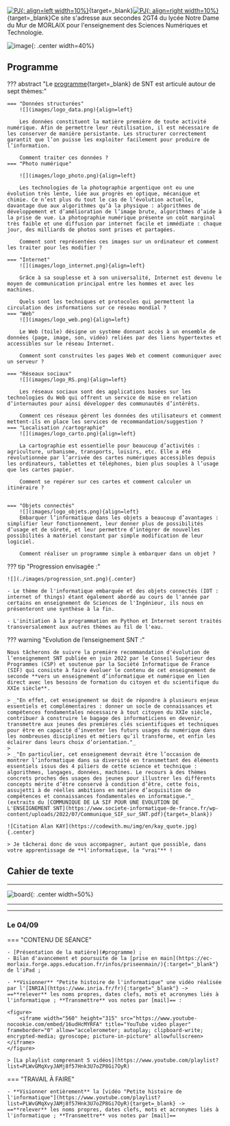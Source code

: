 
[![PJ](images/undraw_team_re_0bfe.svg "# TEAM"){: align=left width=10%}](){target=_blank}[![PJ](images/undraw_mailbox_re_dvds.svg "team@ecmorlaix.fr"){: align=right width=10%}](mailto:team@ecmorlaix.fr){target=_blank}Ce site s'adresse aux secondes 2GT4 du lycée Notre Dame du Mur de MORLAIX pour l'enseignement des Sciences Numériques et Technologie.

![image](images/logo_SNT.png){: .center width=40%}

<!-- 
### Autres liens du groupe :

- [Sharepoint](){target=_blank}
- [Conversation](){target=_blank} -->


## Programme


??? abstract "Le [programme](https://eduscol.education.fr/1670/programmes-et-ressources-en-sciences-numeriques-et-technologie-voie-gt){target=_blank} de SNT est articulé autour de sept thèmes:"

    === "Données structurées"
        ![](images/logo_data.png){align=left}
        
        Les données constituent la matière première de toute activité numérique. Afin de permettre leur réutilisation, il est nécessaire de les conserver de manière persistante. Les structurer correctement garantit que l’on puisse les exploiter facilement pour produire de l’information.

        Comment traiter ces données ?
    === "Photo numérique"

        ![](images/logo_photo.png){align=left}
        
        Les technologies de la photographie argentique ont eu une évolution très lente, liée aux progrès en optique, mécanique et chimie. Ce n’est plus du tout le cas de l’évolution actuelle, davantage due aux algorithmes qu’à la physique : algorithmes de développement et d’amélioration de l’image brute, algorithmes d’aide à la prise de vue. La photographie numérique présente un coût marginal très faible et une diffusion par internet facile et immédiate : chaque jour, des milliards de photos sont prises et partagées.

        Comment sont représentées ces images sur un ordinateur et comment les traiter pour les modifier ?

    === "Internet"
        ![](images/logo_internet.png){align=left}

        Grâce à sa souplesse et à son universalité, Internet est devenu le moyen de communication principal entre les hommes et avec les machines.

        Quels sont les techniques et protocoles qui permettent la circulation des informations sur ce réseau mondial ?
    === "Web"
        ![](images/logo_web.png){align=left}

        Le Web (toile) désigne un système donnant accès à un ensemble de données (page, image, son, vidéo) reliées par des liens hypertextes et accessibles sur le réseau Internet.

        Comment sont construites les pages Web et comment communiquer avec un serveur ?

    === "Réseaux sociaux"
        ![](images/logo_RS.png){align=left}

        Les réseaux sociaux sont des applications basées sur les technologies du Web qui offrent un service de mise en relation d’internautes pour ainsi développer des communautés d’intérêts.

        Comment ces réseaux gèrent les données des utilisateurs et comment mettent-ils en place les services de recommandation/suggestion ?
    === "Localisation /cartographie"
        ![](images/logo_carto.png){align=left}

        La cartographie est essentielle pour beaucoup d’activités : agriculture, urbanisme, transports, loisirs, etc. Elle a été révolutionnée par l’arrivée des cartes numériques accessibles depuis les ordinateurs, tablettes et téléphones, bien plus souples à l’usage que les cartes papier.

        Comment se repérer sur ces cartes et comment calculer un itinéraire ?


    === "Objets connectés"
        ![](images/logo_objets.png){align=left}
        Embarquer l’informatique dans les objets a beaucoup d’avantages : simplifier leur fonctionnement, leur donner plus de possibilités d’usage et de sûreté, et leur permettre d’intégrer de nouvelles possibilités à matériel constant par simple modification de leur logiciel.

        Comment réaliser un programme simple à embarquer dans un objet ?

??? tip "Progression envisagée :"

    ![](./images/progression_snt.png){.center}

    - Le thème de l'informatique embarquée et des objets connectés (IOT : internet of things) étant également abordé au cours de l'année par certains en enseignement de Sciences de l'Ingénieur, ils nous en présenteront une synthèse à la fin.

    - L'initiation à la programmation en Python et Internet seront traités transversalement aux autres thèmes au fil de l'eau.

??? warning "Evolution de l’enseignement SNT :"

    Nous tâcherons de suivre la première recommandation d'évolution de l’enseignement SNT publiée en juin 2022 par le Conseil Supérieur des Programmes (CSP) et soutenue par la Société Informatique de France (SIF) qui consiste à faire évoluer le contenu de cet enseignement de seconde **vers un enseignement d’informatique et numérique en lien direct avec les besoins de formation du citoyen et du scientifique du XXIe siècle**.

    > _"En effet, cet enseignement se doit de répondre à plusieurs enjeux essentiels et complémentaires : donner un socle de connaissances et compétences fondamentales nécessaire à tout citoyen du XXIe siècle, contribuer à construire le bagage des informaticiens en devenir, transmettre aux jeunes des premières clés scientifiques et techniques pour être en capacité d’inventer les futurs usages du numérique dans les nombreuses disciplines et métiers qu’il transforme, et enfin les éclairer dans leurs choix d’orientation."_
    >
    > _"En particulier, cet enseignement devrait être l’occasion de montrer l’informatique dans sa diversité en transmettant des éléments essentiels issus des 4 piliers de cette science et technique : algorithmes, langages, données, machines. Le recours à des thèmes concrets proches des usages des jeunes pour illustrer les différents concepts mérite d’être conservé à condition d’être, cette fois, assujetti à de réelles ambitions en matière d’acquisition de compétences et connaissances fondamentales en informatique."_ (extraits du [COMMUNIQUE DE LA SIF POUR UNE EVOLUTION DE L'ENSEIGNEMENT SNT](https://www.societe-informatique-de-france.fr/wp-content/uploads/2022/07/Communique_SIF_sur_SNT.pdf){target=_blank})
    
    ![Citation Alan KAY](https://codewith.mu/img/en/kay_quote.jpg){.center}

    > Je tâcherai donc de vous accompagner, autant que possible, dans votre apprentissage de **l'informatique, la "vrai"** !



## Cahier de texte

***

![board](./images/undraw_scrum_board_re_wk7v.svg){: .center width=50%}

[mail]: mailto:eric.madec@ecmorlaix.fr "eric.madec@ecmorlaix.fr"
[notebook jupyter]: https://ericecmorlaix.github.io/adn-Tutoriel_lab_si/IDE/notebook/

***
<!-- 
???+ question "Questions ouvertes : ..."

    - Est-ce que apprendre Python c'est utile si on n'a pas l'intention de faire NSI ou SI ?

- Ce sera évalué en SNT ;
- Python est le langage retenu dans toutes les spécialités scientifiques au lycée ;
- Culture pour mieux comprendre le fonctionement des algorithmes, des scripts exécutés par les machines...
- <https://duckduckgo.com/?q=python+en+médecine&atb=v433-1&ia=web>

 -->

<!-- 
**A LIRE :**

- [Travailler PYTHON en prépa ECG](https://www.prepaplus.tv/blog/50/Travailler-python-en-prepa-ECG){target=_blank}, [LA LICENCE MIASHS
Mathématiques et informatiques appliquées aux sciences humaines et sociales](https://www.onisep.fr/Choisir-mes-etudes/apres-le-bac/principaux-domaines-d-etudes/les-licences-de-sciences/la-licence-miashs){target=_blank} ;

- [ChatGPT : « Non, le métier de développeur informatique n’est pas mort ! ](https://www.nouvelobs.com/opinions/20230321.OBS71149/chatgpt-non-le-metier-de-developpeur-informatique-n-est-pas-mort.html){target=_blank}

 - [Sortir de sa zone de confort pour apprendre afin de se réaliser](https://static.wixstatic.com/media/557f79_7cbdd28074e84e4882ec9314f46d5fb0~mv2.jpeg/v1/fill/w_1024,h_768,al_c,q_90/557f79_7cbdd28074e84e4882ec9314f46d5fb0~mv2.webp){target=_blank} ;
     source : <https://www.jeromefrugere.com/post/pourquoi-dit-on-qu-il-faut-se-faire-violence-pour-sortir-de-sa-zone-de-confort>

***
## Le 06/06

=== "CONTENU DE SÉANCE"

    - [ChatGPT ? Voulez-vous comprendre ce que c’est ?](https://www.lemonde.fr/blog/binaire/2023/05/12/chatgpt-voulez-vous-comprendre-ce-que-cest/){target=_blank} 

    - **Finir** tous les niveaux de [Pyrates](https://py-rates.fr/){target=_blank}
    

=== "TRAVAIL À FAIRE"

    - ==**Bonnes vavances...**==   


***
## Le 30/05

=== "CONTENU DE SÉANCE"

    - **Découvrir** l'[Intelligence Artificielle avec vittascience](https://fr.vittascience.com/ia/){target=_blank} : [**entrainer** une machine à reconnaitre des images](https://fr.vittascience.com/ia/images.php?mode=mixed){target=_blank}    
    
    <center>
    <figure><iframe width="560" height="315" src="https://www.youtube-nocookie.com/embed/EDtvcOl_PhA" title="YouTube video player" frameborder="0" allow="accelerometer; autoplay; clipboard-write; encrypted-media; gyroscope; picture-in-picture; web-share" allowfullscreen></iframe>
    <figcation>Tutoriel Entraînement IA</figcation>
    </figure>
    </center>

=== "TRAVAIL À FAIRE"

    - **Poursuivre** les activités de découverte concernant [la photographie numérique](https://parcours.algorea.org/contents/4707-4702-1067253748629066205-1625996270397195025-1089626022569595539/){target=_blank}
   


***
## Le 09/05

=== "CONTENU DE SÉANCE"

    - Evaluation par QCM sur les [expériences de traitement de données](./DS/#experiences-de-traitement) ;
    - **Poursuivre** les activités de découverte concernant [la photographie numérique](https://parcours.algorea.org/contents/4707-4702-1067253748629066205-1625996270397195025-1089626022569595539/){target=_blank}  

=== "TRAVAIL À FAIRE"

    - **Poursuivre** les activités de découverte concernant [la photographie numérique](https://parcours.algorea.org/contents/4707-4702-1067253748629066205-1625996270397195025-1089626022569595539/){target=_blank}
   


***
## Le 02/05

=== "CONTENU DE SÉANCE"

    - **Fin des interrogations orales** sur les [expériences de traitement de données](./DS/#experiences-de-traitement) ;
    - **Mesurer** vos compétences dans le domaine des données structurées en suivant [le parcours `XXMJHZ354` sur PIX](https://app.pix.fr/campagnes/XXMJHZ354){target="_blank"} ;
    - **Commencer** les activités de découverte concernant [la photographie numérique](https://parcours.algorea.org/contents/4707-4702-1067253748629066205-1625996270397195025-1089626022569595539/){target=_blank}  

=== "TRAVAIL À FAIRE"

    - **Se préparer** pour une évaluation par QCM sur les [expériences de traitement de données](./DS/#experiences-de-traitement) ;
   

***
## Le 11/04

=== "CONTENU DE SÉANCE"

    - Intervention en visio d'une étudiante en école de commerce pour présenter sa pratique de la programmation Python pour réaliser des requètes dans des tables de données ;
    - **Interrogations orales** sur la troisième partie des [expériences de traitement de données](./DS/#experiences-de-traitement) ;
    - **Mesurer** vos compétences dans le domaine des données structurées en suivant [le parcours `XXMJHZ354` sur PIX](https://app.pix.fr/campagnes/XXMJHZ354){target="_blank"} ;  

=== "TRAVAIL À FAIRE"

    - **Finir** les [expériences de traitement de données](./DS/#experiences-de-traitement) ;
    - **Faire** la [mise à jour d'Obsidian pour découvrir les canvas](https://ericecmorlaix.github.io/adn-Tutoriel_Obsidian/7-Options_Plugins/#canvas){target=_blank} ;

***
## Le 04/04

=== "CONTENU DE SÉANCE"

    - **Interrogations orales** sur la première partie des [expériences de traitement de données](./DS/#experiences-de-traitement) ;
    - **Mesurer** vos compétences dans le domaine des données structurées en suivant [le parcours `XXMJHZ354` sur PIX](https://app.pix.fr/campagnes/XXMJHZ354){target="_blank"} ;  

=== "TRAVAIL À FAIRE"

    - **Finir** les [expériences de traitement de données](./DS/#experiences-de-traitement) ;
    - **Faire** la [mise à jour d'Obsidian pour découvrir les canvas](https://ericecmorlaix.github.io/adn-Tutoriel_Obsidian/7-Options_Plugins/#canvas){target=_blank} ;

***


=== "TRAVAIL À FAIRE"

    - **Faire** la [mise à jour d'Obsidian pour découvrir les canvas](https://ericecmorlaix.github.io/adn-Tutoriel_Obsidian/7-Options_Plugins/#canvas){target=_blank} ;

## Les 07 et 14/03

=== "CONTENU DE SÉANCE"

    - **Découvrir** la manipulation de données sur [la plateforme France-IOI](https://concours.castor-informatique.fr/){target=_blank} avec les codes :
        - `7vi35usa` pour l'activité n°1 ;
        - `hk3uggux` pour l'activité n°2 ; 
        - `wvs3ewgc` pour l'activité n°3 ;

    - Correction du contrôle commun ;

=== "TRAVAIL À FAIRE"

    - **Faire** la [mise à jour d'Obsidian pour découvrir les canvas](https://ericecmorlaix.github.io/adn-Tutoriel_Obsidian/7-Options_Plugins/#canvas){target=_blank} ;

***
## Le 28/02

=== "CONTENU DE SÉANCE"

    - **Participer** aux [activités d'escape game pour l'accueil des troisièmes](https://ericecmorlaix.github.io/accueil_3/){target=_blank} ;

    - **Découvrir** la manipulation de données sur [la plateforme France-IOI](https://concours.castor-informatique.fr/){target=_blank} avec les codes :
        - `7vi35usa` pour l'activité n°1 ;
        - `hk3uggux` pour l'activité n°2 ; 
        - `wvs3ewgc` pour l'activité n°3 ; 

=== "TRAVAIL À FAIRE"

    - **Faire** la [mise à jour d'Obsidian pour découvrir les canvas](https://ericecmorlaix.github.io/adn-Tutoriel_Obsidian/7-Options_Plugins/#canvas){target=_blank} ;

***
### Le 07/02

=== "CONTENU DE SÉANCE"
    
    - Finalisation du thème les réseaux sociaux :

        - Finaliser vos [recherches](https://ericecmorlaix.github.io/SNT-2GT4_2022-2023/RS/#recherches) concernant le réseau social tiré au sort dans la liste en résumant les données collectées dans une `note.md` d'Obsidian : ==**Vérifier** l'ensemble des items à traiter== ;
        - Préparer un [diaporama dans Obsidian](https://ericecmorlaix.github.io/SNT-2GT4_2022-2023/RS/#presentation) support de votre présentation orale et produire une vidéo partagée sur Stream d'Office365...
        - Mesurer vos compétences dans le domaine des réseaux sociaux en suivant [le parcours `ZRSJAG289` sur PIX](https://app.pix.fr/campagnes/ZRSJAG289){target="_blank"} ;
        - => ==Transmettre par mail un lien vers votre vidéo partagée sur Stream dans Office365 et un dossier archive (compressé, zip) contenant votre `note.md`, votre `diaporama.md`, tous les fichiers d'images et d'autres éléments intégrés...)== ;
        - Discuter de potentielles [dérives](https://ericecmorlaix.github.io/SNT-2GT4_2022-2023/RS/#derives){target="_blank"} ;
        - [Réviser en prévision d'une évaluation...](https://ericecmorlaix.github.io/SNT-2GT4_2022-2023/RS/#bilan){target="_blank"}.

    - Programmation en Python avec [https://py-rates.fr/](https://py-rates.fr/){target="_blank"} et [https://e-nsi.forge.aeif.fr/init_python/](https://e-nsi.forge.aeif.fr/init_python/){target="_blank"} ;
   
        
=== "TRAVAIL À FAIRE"

    - Lire le chapitre concernant les réseaux sociaux sur [www.lelivrescolaire.fr](https://www.lelivrescolaire.fr/page/30674519) ;
    - Explorer les fonctionnalités du logiciel [Obsidian](https://ericecmorlaix.github.io/adn-Tutoriel_Obsidian/){target="_blank"} pour améliorer votre diaporama ;
    - Finir tous les niveaux de [https://py-rates.fr/](https://py-rates.fr/){target="_blank"}
    - [S'entrainer à Algoréa](https://algorea.org/#/preparation){target="_blank"}

***
### Le 07/02

- Projection de Film et Culture

***
### Le 24/01

=== "CONTENU DE SÉANCE"
    
    - Poursuite du thème les réseaux sociaux :

        - Finaliser vos [recherches](https://ericecmorlaix.github.io/SNT-2GT4_2022-2023/RS/#recherches) concernant le réseau social tiré au sort dans la liste en résumant les données collectées dans une `note.md` d'Obsidian : ==**Vérifier** l'ensemble des items à traiter== ;
        - Préparer un [diaporama dans Obsidian](https://ericecmorlaix.github.io/SNT-2GT4_2022-2023/RS/#presentation) support de votre présentation orale et produire une vidéo partagée sur Stream d'Office365...
        - Mesurer vos compétences dans le domaine des réseaux sociaux en suivant [le parcours `ZRSJAG289` sur PIX](https://app.pix.fr/campagnes/ZRSJAG289){target="_blank"} ;
        - => ==Transmettre par mail un dossier archive (compressé, zip) contenant votre `note.md`, votre `diaporama.md`, tous les fichiers d'images et d'autres éléments intégrés...)== ;
        - Découvrir les notions de [graphe et petit monde](https://ericecmorlaix.github.io/SNT-2GT4_2022-2023/RS/#graphes-et-petit-monde){target="_blank"} ;

    - Synthèse programmation en Python de [https://py-rates.fr/](https://py-rates.fr/){target="_blank"} ;
   
        
=== "TRAVAIL À FAIRE"


    - Lire le chapitre concernant les réseaux sociaux sur [www.lelivrescolaire.fr](https://www.lelivrescolaire.fr/page/30674519) ;
    - Explorer les fonctionnalités du logiciel [Obsidian](https://ericecmorlaix.github.io/adn-Tutoriel_Obsidian/){target="_blank"} pour améliorer votre diaporama ;
    - Finir tous les niveaux de [https://py-rates.fr/](https://py-rates.fr/){target="_blank"}
    - [S'entrainer à Algoréa](https://algorea.org/#/preparation){target="_blank"}



***
### Le 17/01

=== "CONTENU DE SÉANCE"
    
    - Poursuite du thème les réseaux sociaux :

        - Finaliser vos [recherches](https://ericecmorlaix.github.io/SNT-2GT4_2022-2023/RS/#recherches) concernant le réseau social tiré au sort dans la liste en résumant les données collectées dans une `note.md` d'Obsidian : ==**Vérifier** l'ensemble des items à traiter== ;
        - Préparer un [diaporama dans Obsidian](https://ericecmorlaix.github.io/SNT-2GT4_2022-2023/RS/#presentation) support de votre présentation orale et produire une vidéo partagée sur Stream d'Office365...
        - Mesurer vos compétences dans le domaine des réseaux sociaux en suivant [le parcours `ZRSJAG289` sur PIX](https://app.pix.fr/campagnes/ZRSJAG289){target="_blank"} ;
        - => ==Transmettre par mail un dossier archive (compressé, zip) contenant votre `note.md`, votre `diaporama.md`, tous les fichiers d'images et d'autres éléments intégrés...)== ;

    - Synthèse programmation en Python de [https://py-rates.fr/](https://py-rates.fr/){target="_blank"} ;
   
        
=== "TRAVAIL À FAIRE"

    - Lire le chapitre concernant les réseaux sociaux sur [www.lelivrescolaire.fr](https://www.lelivrescolaire.fr/page/30674519) ;
    - Explorer les fonctionnalités du logiciel [Obsidian](https://ericecmorlaix.github.io/adn-Tutoriel_Obsidian/){target="_blank"} pour améliorer votre diaporama ;
    - Finir tous les niveaux de [https://py-rates.fr/](https://py-rates.fr/){target="_blank"}
    - [S'entrainer à Algoréa](https://algorea.org/#/preparation){target="_blank"}

***
### Le 10/01

=== "CONTENU DE SÉANCE"
    
    - Poursuite du thème les réseaux sociaux :

        - Finaliser vos [recherches](https://ericecmorlaix.github.io/SNT-2GT4_2022-2023/RS/#recherches) concernant le réseau social tiré au sort dans la liste en résumant les données collectées dans une note d'Obsidian : ==**Vérifier** l'ensemble des items à traiter== ;
        - Préparer un [diaporama dans Obsidian](https://ericecmorlaix.github.io/SNT-2GT4_2022-2023/RS/#presentation) support de votre présentation orale et produire une vidéo partagée sur Stream d'Office365...
        - Mesurer vos compétences dans le domaine des réseaux sociaux en suivant [le parcours `ZRSJAG289` sur PIX](https://app.pix.fr/campagnes/ZRSJAG289){target="_blank"} ;  
   
        
=== "TRAVAIL À FAIRE"

    - Lire le chapitre concernant les réseaux sociaux sur [www.lelivrescolaire.fr](https://www.lelivrescolaire.fr/page/30674519) ;
    - Explorer les fonctionnalités du logiciel [Obsidian](https://ericecmorlaix.github.io/adn-Tutoriel_Obsidian/){target="_blank"} pour améliorer votre diaporama ;
    - Finir tous les niveaux de [https://py-rates.fr/](https://py-rates.fr/){target="_blank"}
    - [S'entrainer à Algoréa](https://algorea.org/#/preparation){target="_blank"}

***
### Le 13/12

=== "CONTENU DE SÉANCE"
    
    - Remédiation technique sur les envois par mail des fichiers `note.md` avec images en PJ ;

    - Poursuite du thème les réseaux sociaux :

        - Finaliser vos [recherches](https://ericecmorlaix.github.io/SNT-2GT4_2022-2023/RS/#recherches) concernant le réseau social tiré au sort dans la liste en résumant les données collectées dans une note d'Obsidian ;
        - Préparer un [diaporama dans Obsidian](https://ericecmorlaix.github.io/SNT-2GT4_2022-2023/RS/#presentation) support de votre présentation orale et le publier sur le web via GitHub...  
   
        
=== "TRAVAIL À FAIRE"

    - Lire le chapitre concernant les réseaux sociaux sur [www.lelivrescolaire.fr](https://www.lelivrescolaire.fr/page/30674519) ;
    - Explorer les fonctionnalités du logiciel [Obsidian](https://ericecmorlaix.github.io/adn-Tutoriel_Obsidian/){target="_blank"} pour améliorer votre diaporama ;
    - Finir tous les niveaux de [https://py-rates.fr/](https://py-rates.fr/){target="_blank"}
    - [S'entrainer à Algoréa](https://algorea.org/#/preparation){target="_blank"}
    
***
### Le 06/12

=== "CONTENU DE SÉANCE"
    
    - Découverte du logiciel [Obsidian](https://ericecmorlaix.github.io/adn-Tutoriel_Obsidian/){target="_blank"} -> ==récupération dans un coffre d'iCloud du fichier MarkDown de la [liste de réseaux sociaux](https://codimd.apps.education.fr/dgUvKX8xQJG0PYrV2CBp_Q){target="_blank"} mise à jour== ;

    - Poursuite du thème les réseaux sociaux -> ==Faire des recherches concernant le réseau social tiré au sort dans la liste et les résumer dans une note d'Obsidian== ;   
    
        
=== "TRAVAIL À FAIRE"

    - Lire le chapitre concernant les réseaux sociaux sur [www.lelivrescolaire.fr](https://www.lelivrescolaire.fr/page/30674519) ;
    - Explorer les fonctionnalités du logiciel [Obsidian](https://ericecmorlaix.github.io/adn-Tutoriel_Obsidian/){target="_blank"} ;
    
***
### Le 29/11

=== "CONTENU DE SÉANCE"
    
    - Synthèse du thème Web et bilan du trimestre ;

    - Initiation du thème les réseaux sociaux -> ==rédaction collective en MarkDown d'une [liste de réseaux sociaux](https://codimd.apps.education.fr/dgUvKX8xQJG0PYrV2CBp_Q){target="_blank"}== ;

    - Découverte du logiciel [Obsidian](https://ericecmorlaix.github.io/adn-Tutoriel_Obsidian/){target="_blank"} -> ==récupération dans un coffre d'iCloud du fichier MarkDown de la [liste de réseaux sociaux](https://codimd.apps.education.fr/dgUvKX8xQJG0PYrV2CBp_Q){target="_blank"} établie== ;   
    
        
=== "TRAVAIL À FAIRE"

    - Lire le chapitre concernant les réseaux sociaux sur [www.lelivrescolaire.fr](https://www.lelivrescolaire.fr/page/30674519) ;
    - Explorer les fonctionnalités du logiciel [Obsidian](https://ericecmorlaix.github.io/adn-Tutoriel_Obsidian/){target="_blank"} ;
    
***
### Le 22/11

=== "CONTENU DE SÉANCE"
    
    - Evaluation finale du thème Web par QCM ;

    - **Partager** par [mail] l'URL de votre site web publier depuis [GitHub](./github) -> ==**Résoudre** toutes les difficultés techniques restantes...== ;

    - A partir des [sujets à aborder en projet Web](./Web/#sujets-a-aborder-en-projet-web){:target="_blank"}, par équipe, développer chacun un site contenant le même contenu mais présenté dans des styles différents et avec des liens renvoyant vers un des autres sites de l'équipe ;
    
    > Entres autres, utiliser la ressource [www.lelivrescolaire.fr](https://www.lelivrescolaire.fr/page/30327051).
   
    - **Poursuivre** votre [initiation aux langages HTML/CSS pour faire une page web](https://fr.khanacademy.org/computing/computer-programming/html-css){:target="_blank"} ;
        
=== "TRAVAIL À FAIRE"

    - **Poursuivre** votre [initiation aux langages HTML/CSS pour faire une page web](https://fr.khanacademy.org/computing/computer-programming/html-css){:target="_blank"} ;
    - **Finir** votre projet Web ;
    
***
### Les 08 et 15/11

=== "CONTENU DE SÉANCE"
    
    - **Partager** par [mail] l'URL de votre site web publier depuis [GitHub](./github) -> ==**Résoudre** toutes les difficultés techniques restantes...== ;

    - A partir des [sujets à aborder en projet Web](./Web/#sujets-a-aborder-en-projet-web){:target="_blank"}, par équipe, développer chacun un site contenant le même contenu mais présenté dans des styles différents et avec des liens renvoyant vers un des autres sites de l'équipe ;
    
    > Entres autres, utiliser la ressource [www.lelivrescolaire.fr](https://www.lelivrescolaire.fr/page/30327051).
   
    - **Poursuivre** votre [initiation aux langages HTML/CSS pour faire une page web](https://fr.khanacademy.org/computing/computer-programming/html-css){:target="_blank"} ;
        
=== "TRAVAIL À FAIRE"

    - **Poursuivre** votre [initiation aux langages HTML/CSS pour faire une page web](https://fr.khanacademy.org/computing/computer-programming/html-css){:target="_blank"} ;
    - **Développer** votre projet Web ;
    
***
### Le 18/10

=== "CONTENU DE SÉANCE"
    
    - **Partager** par [mail] l'URL de votre site web publier depuis [GitHub](./github) -> ==**Résoudre** toutes les difficultés techniques restantes...== ;

    - A partir des [sujets à aborder en projet Web](./Web/#sujets-a-aborder-en-projet-web){:target="_blank"}, par équipe, développer chacun un site contenant le même contenu mais présenté dans des styles différents et avec des liens renvoyant vers un des autres sites de l'équipe ;
   
    - **Poursuivre** votre [initiation aux langages HTML/CSS pour faire une page web](https://fr.khanacademy.org/computing/computer-programming/html-css){:target="_blank"} ;
        
=== "TRAVAIL À FAIRE"

    - **Poursuivre** votre [initiation aux langages HTML/CSS pour faire une page web](https://fr.khanacademy.org/computing/computer-programming/html-css){:target="_blank"} ;
    - **Développer** votre projet Web ;
    
***
### Le 11/10

=== "CONTENU DE SÉANCE"
    
    - **Partager** par [mail] l'URL de votre site web publier depuis [GitHub](./github) ;

    - En binôme, choisir un des [sujets à aborder en projet Web](./Web/#sujets-a-aborder-en-projet-web){:target="_blank"} et développer deux sites contenant chacun le même contenu mais présenté dans des styles différents ;
   
    - **Poursuivre** votre [initiation aux langages HTML/CSS pour faire une page web](https://fr.khanacademy.org/computing/computer-programming/html-css){:target="_blank"} ;
        
=== "TRAVAIL À FAIRE"

    - **Poursuivre** votre [initiation aux langages HTML/CSS pour faire une page web](https://fr.khanacademy.org/computing/computer-programming/html-css){:target="_blank"} ;
    - **Développer** votre projet Web ;
***
### Le 04/10

=== "CONTENU DE SÉANCE"
    
    - Publier un site web depuis [GitHub](./github)
   
    - Poursuivre votre [initiation aux langages HTML/CSS pour faire une page web](https://fr.khanacademy.org/computing/computer-programming/html-css){:target="_blank"} ;
        
=== "TRAVAIL À FAIRE"

    - Poursuivre votre [initiation aux langages HTML/CSS pour faire une page web](https://fr.khanacademy.org/computing/computer-programming/html-css){:target="_blank"}
***
### Le 27/09

=== "CONTENU DE SÉANCE"
    
    - Présentation des [Notebook Jupyter] et de l'application [Carnets](https://holzschu.github.io/Carnets_Jupyter/) => ==**créer** un nouveau bloc note pour conserver progressivement une trace de vos apprentissages HTML/CSS sur votre iPad.==       
   
    - Poursuivre votre [initiation aux langages HTML/CSS pour faire une page web](https://fr.khanacademy.org/computing/computer-programming/html-css){:target="_blank"} :
        - Pour le **_Défi : votre liste d'apprentissage_** => ==**lister** les noms propres, dates clefs, mots et acronymes liés à l'informatique que vous aviez relevé lors de visionnage de la [vidéo](https://www.youtube.com/playlist?list=PLWvGMqXvyJAMj8f57Hnk3U7oZP8Gi7OyR){:target="_blank"} et/ou de celles d'[Introduction au web](./Web/#introduction-au-web).==

        - Pour le **_Projet : site de voyage_**  => ==**choisir** un des sujets lié au web==


=== "TRAVAIL À FAIRE"

    - Poursuivre votre [initiation aux langages HTML/CSS pour faire une page web](https://fr.khanacademy.org/computing/computer-programming/html-css){:target="_blank"}
***
### Le 20/09

=== "CONTENU DE SÉANCE"

    - ["85 % des emplois de 2030 n’existent pas encore. En revanche on sait que l’essentiel de ces emplois concerneront le digital"](http://si.lycee.ecmorlaix.fr/nsi){target=_blank}
       
    - [Introduction au Web](./Web/#introduction-au-web) -> ==Synthèse des prises de notes avec l'iPad, vérification de [compétences](./competences_SNT) quant à l'envoi de [mail]==

    - Rejoindre la classe sur <https://fr.khanacademy.org/join/JUVZ78CT>{:target="_blank"} et commencer les activités de <https://fr.khanacademy.org/computing/computer-programming/html-css>{:target="_blank"}...


=== "TRAVAIL À FAIRE"

    - Poursuivre votre [initiation aux langages HTML/CSS pour faire une page web](https://fr.khanacademy.org/computing/computer-programming/html-css){:target="_blank"}


### Le 13/09

=== "CONTENU DE SÉANCE"

    ???+ question "Test formatif"
        !!! question ""
            === "Question 1"

                Citer les 4 piliers principaux de l'informatique ?

            === "Réponse"
                - Algorithme
                - Programme
                - Donnée
                - Machine
        
        !!! question ""
            === "Question 2"

                Nommer au moins 4 pionniers de l'informatique ?

            === "Réponse"
                - Abou Jafar Al khawarizmi 
                - Ada Lovelace
                - Alan Turing
                - Grace Hopper
   
    - Prise en main de la tablette -> ==Vérification des premières [compétences utiles en SNT](./competences_SNT)==

    - [Introduction au Web](./Web/#introduction-au-web) -> ==Faire une prise de notes avec l'iPad, la partager pour collaborer et la transmettre par [mail]==
    
=== "TRAVAIL À FAIRE"

    - **Revoir** des vidéos d'[Introduction au Web](./Web/#introduction-au-web), finir votre prise de notes avec l'iPad, et la transmettre finalement par [mail].


Correction QCM RS et remédiation Graphes
Correction DM HTML/CSS


***

!!! info "A LIRE :"

    - [Travailler PYTHON en prépa ECG](https://www.prepaplus.tv/blog/50/Travailler-python-en-prepa-ECG){target=_blank} ;

    - [LA LICENCE MIASHS Mathématiques et informatiques appliquées aux sciences humaines et sociales](https://www.onisep.fr/recherche?text=La+licence+MIASHS){target=_blank} ;

    - [Sortir de sa zone de confort pour apprendre afin de se réaliser](https://static.wixstatic.com/media/557f79_7cbdd28074e84e4882ec9314f46d5fb0~mv2.jpeg/v1/fill/w_1024,h_768,al_c,q_90/557f79_7cbdd28074e84e4882ec9314f46d5fb0~mv2.webp){target=_blank} ;
        source : <https://www.jeromefrugere.com/post/pourquoi-dit-on-qu-il-faut-se-faire-violence-pour-sortir-de-sa-zone-de-confort>
***
***
## Le 06/06

=== "CONTENU DE SÉANCE"

    - **Se questionner** et **découvrir** l'Intelligence Artificielle avec Guillaume et la Hotline  :

        <center>
        <figure>
        <iframe width="560" height="315" src="https://www.youtube.com/embed/mkfXdzA6B_c?si=sMKHM1SULVs5CKRV" title="YouTube video player" frameborder="0" allow="accelerometer; autoplay; clipboard-write; encrypted-media; gyroscope; picture-in-picture; web-share" referrerpolicy="strict-origin-when-cross-origin" allowfullscreen></iframe>
        <figcaption>Qui a peur de l’IA ? Se questionner #1</figcaption>
        </figure>
        </center>

        <center>
        <figure>
        <iframe width="560" height="315" src="https://www.youtube.com/embed/yQLmgw3rClM?si=coIFHrHxcEX_cm5P" title="YouTube video player" frameborder="0" allow="accelerometer; autoplay; clipboard-write; encrypted-media; gyroscope; picture-in-picture; web-share" referrerpolicy="strict-origin-when-cross-origin" allowfullscreen></iframe>
        <figcaption>C’est quoi l’intelligence artificielle ? Découvrir #1</figcaption>
        </figure>
        </center>

        <center>
        <figure>
        <iframe width="560" height="315" src="https://www.youtube.com/embed/E_3vJwb-wE0?si=Xkk1LSV1vs-pf3-k" title="YouTube video player" frameborder="0" allow="accelerometer; autoplay; clipboard-write; encrypted-media; gyroscope; picture-in-picture; web-share" referrerpolicy="strict-origin-when-cross-origin" allowfullscreen></iframe>
        <figcaption>De l’IA à toutes les sauces ? Se questionner #2</figcaption>
        </figure>
        </center>

        <center>
        <figure>
        <iframe width="560" height="315" src="https://www.youtube.com/embed/bLvabh0asQU?si=vQjsj3EFohXAfWFc" title="YouTube video player" frameborder="0" allow="accelerometer; autoplay; clipboard-write; encrypted-media; gyroscope; picture-in-picture; web-share" referrerpolicy="strict-origin-when-cross-origin" allowfullscreen></iframe>
        <figcaption>Du machine learning et des données. Découvrir #2</figcaption>
        </figure>
        </center>

        <center>
        <figure>
        <iframe width="560" height="315" src="https://www.youtube.com/embed/rEXOzNGAWFQ?si=MHI9FFIcgNkajN-7" title="YouTube video player" frameborder="0" allow="accelerometer; autoplay; clipboard-write; encrypted-media; gyroscope; picture-in-picture; web-share" referrerpolicy="strict-origin-when-cross-origin" allowfullscreen></iframe>
        <figcaption>Les humains sont-ils bons pour la casse ? Se questionner #3</figcaption>
        </figure>
        </center>

        <center>
        <figure>
        <iframe width="560" height="315" src="https://www.youtube.com/embed/4D8XReLj5SQ?si=MFPY2qNthNln061Y" title="YouTube video player" frameborder="0" allow="accelerometer; autoplay; clipboard-write; encrypted-media; gyroscope; picture-in-picture; web-share" referrerpolicy="strict-origin-when-cross-origin" allowfullscreen></iframe>
        <figcaption>L'intelligence artificielle à notre service ? Découvrir #3</figcaption>
        </figure>
        </center>

    - **Découvrir** l'[Intelligence Artificielle avec vittascience](https://fr.vittascience.com/ia/){target=_blank} :

        - [**interagir** avec différents modèles d'IA textuelles](https://fr.vittascience.com/ia/text.php){target=_blank} ;    
    
    - **Utiliser** une IA conversationnelle sans inscription avec [DuckDuckGo](https://duckduckgo.com/){target=_blank} ;  
    
    - **Reproduire** l'expérience :

        <center>
        <figure>
        <iframe width="560" height="315" src="https://www.youtube.com/embed/q8-LhLKc8wY?si=kaVzTn_vQ3YFJYN7" title="YouTube video player" frameborder="0" allow="accelerometer; autoplay; clipboard-write; encrypted-media; gyroscope; picture-in-picture; web-share" referrerpolicy="strict-origin-when-cross-origin" allowfullscreen></iframe>
        <figcaption>Intelligence artificielle-une machine qui apprend à jouer</figcaption>
        </figure>
        </center>
              

=== "TRAVAIL À FAIRE"

    - [Découvrir l'algorithmique à l'aide d'énigmes](https://nreveret.forge.aeif.fr/enigmes/){target="_blank"} ;
    
    - [S'initier à la programmation en Python](https://e-nsi.forge.aeif.fr/init_python/){target="_blank"} ; 

    - [Maitriser des algorithmes et la programmation en Python](https://e-nsi.gitlab.io/pratique/){target="_blank"} ; 

***
## Le 30/05

=== "CONTENU DE SÉANCE"

    - **Découvrir** l'[Intelligence Artificielle avec vittascience](https://fr.vittascience.com/ia/){target=_blank} :

        - [**entrainer** une machine à reconnaitre des images](https://fr.vittascience.com/ia/images.php?mode=mixed){target=_blank} ;    
    
        <center>
        <figure>
        <iframe width="560" height="315" src="https://www.youtube-nocookie.com/embed/EDtvcOl_PhA" title="YouTube video player" frameborder="0" allow="accelerometer; autoplay; clipboard-write; encrypted-media; gyroscope; picture-in-picture; web-share" allowfullscreen></iframe>
        <figcaption>Tutoriel Entraînement IA</figcaption>
        </figure>
        </center>

    - **Comprendre** le fonctionnement d'IA génératives d'images :

        <center>
        <figure>
        <iframe width="560" height="315" src="https://www.youtube.com/embed/tdelUss-5hY?si=uttHmOGh89SM-Ijj" title="YouTube video player" frameborder="0" allow="accelerometer; autoplay; clipboard-write; encrypted-media; gyroscope; picture-in-picture; web-share" referrerpolicy="strict-origin-when-cross-origin" allowfullscreen></iframe>
        <figcaption>Comment ces IA inventent-elles des images ?</figcaption>
        </figure>
        </center>

    - **Poursuivre** les activités de [découverte de la Photographie Numérique](https://parcours.algorea.org/contents/4707-4702-1067253748629066205-1625996270397195025-1089626022569595539/){target="_blank"} ;
     
  
    - **Finir** la création d'une image numérique avec Python et le module PIL sur le [notebook n° : 3131-3151844](https://capytale2.ac-paris.fr/web/c/3131-3151844){target="_blank"} ;  

=== "TRAVAIL À FAIRE"

    - **Découvrir** les animations graphiques avec Python et le module P5 sur le [notebook n° : dcc5-3151578](https://capytale2.ac-paris.fr/web/c/dcc5-3151578){target="_blank"} ;

    - [Découvrir l'algorithmique à l'aide d'énigmes](https://nreveret.forge.aeif.fr/enigmes/){target="_blank"} ;
    
    - [S'initier à la programmation en Python](https://e-nsi.forge.aeif.fr/init_python/){target="_blank"} ; 

    - [Maitriser des algorithmes et la programmation en Python](https://e-nsi.gitlab.io/pratique/){target="_blank"} ; 

***
## Le 23/05

=== "CONTENU DE SÉANCE"

    - **Faire** les activités de [découverte de la Photographie Numérique](https://parcours.algorea.org/contents/4707-4702-1067253748629066205-1625996270397195025-1089626022569595539/){target="_blank"} ;
     
    - **Finir** la création d'une image numérique avec Python et le module PIL sur le [notebook n° : 3131-3151844](https://capytale2.ac-paris.fr/web/c/3131-3151844){target="_blank"} ;  

=== "TRAVAIL À FAIRE"

    - **Découvrir** les animations graphiques avec Python et le module P5 sur le [notebook n° : dcc5-3151578](https://capytale2.ac-paris.fr/web/c/dcc5-3151578){target="_blank"} ;

    - [Découvrir l'algorithmique à l'aide d'énigmes](https://nreveret.forge.aeif.fr/enigmes/){target="_blank"} ;
    
    - [S'initier à la programmation en Python](https://e-nsi.forge.aeif.fr/init_python/){target="_blank"} ; 

    - [Maitriser des algorithmes et la programmation en Python](https://e-nsi.gitlab.io/pratique/){target="_blank"} ; 

***

## Le 16/05


     
    - **Poursuivre** la création d'une image numérique avec Python et le module PIL sur le [notebook n° : 3131-3151844](https://capytale2.ac-paris.fr/web/c/3131-3151844){target="_blank"} ;  

=== "TRAVAIL À FAIRE"

    - ==**Se préparer** pour une évaluation commune de SNT (Web HTML/CSS, Réseaux sociaux et Graphes, Données Structurées, Programation Python, Cybersécurité) pour le **mardi 21 mai**== ;
    
    - **Finir** les bases de programmation en Python sur le [notebook n° : 695e-3151577](https://capytale2.ac-paris.fr/web/c/695e-3151577){target="_blank"} ;

    - **Finir** avec Python et le module Turtle le [notebook n° : 3937-3151553](https://capytale2.ac-paris.fr/web/c/3937-3151553){target="_blank"} ;
    
    - **Réviser** et **aller** plus loin avec Python et le module Turtle sur [la plateforme France-IOI](https://concours.castor-informatique.fr/){target=_blank} avec le code `j67yw9yj` ;

    - **Réviser** et **aller** plus loin avec les graphes sur [la plateforme France-IOI](https://concours.castor-informatique.fr/){target=_blank} avec le code `74ibunnf` ;    

    - **Découvrir** les animations graphiques avec Python et le module P5 sur le [notebook n° : dcc5-3151578](https://capytale2.ac-paris.fr/web/c/dcc5-3151578){target="_blank"} ;

    - [Découvrir l'algorithmique à l'aide d'énigmes](https://nreveret.forge.aeif.fr/enigmes/){target="_blank"} ;
    
    - [S'initier à la programmation en Python](https://e-nsi.forge.aeif.fr/init_python/){target="_blank"} ; 

    - [Maitriser des algorithmes et la programmation en Python](https://e-nsi.gitlab.io/pratique/){target="_blank"} ; 

***
## Le 11/04


    
    - **Poursuivre** la création d'une image numérique avec Python et le module PIL sur le [notebook n° : 3131-3151844](https://capytale2.ac-paris.fr/web/c/3131-3151844){target="_blank"} ;  

=== "TRAVAIL À FAIRE"

    - ==**Se préparer** pour une évaluation commune de SNT (Web HTML/CSS, Réseaux sociaux et Graphes, Données Structurées, Programation Python, Cybersécurité) pour le **mardi 21 mai**== ;
    
    - **Finir** les bases de programmation en Python sur le [notebook n° : 695e-3151577](https://capytale2.ac-paris.fr/web/c/695e-3151577){target="_blank"} ;

    - **Finir** avec Python et le module Turtle le [notebook n° : 3937-3151553](https://capytale2.ac-paris.fr/web/c/3937-3151553){target="_blank"} ;
    
    - **Réviser** et **aller** plus loin avec Python et le module Turtle sur [la plateforme France-IOI](https://concours.castor-informatique.fr/){target=_blank} avec le code `j67yw9yj` ;

    - **Réviser** et **aller** plus loin avec les graphes sur [la plateforme France-IOI](https://concours.castor-informatique.fr/){target=_blank} avec le code `74ibunnf` ;    

    - **Découvrir** les animations graphiques avec Python et le module P5 sur le [notebook n° : dcc5-3151578](https://capytale2.ac-paris.fr/web/c/dcc5-3151578){target="_blank"} ;

    - [Découvrir l'algorithmique à l'aide d'énigmes](https://nreveret.forge.aeif.fr/enigmes/){target="_blank"} ;
    
    - [S'initier à la programmation en Python](https://e-nsi.forge.aeif.fr/init_python/){target="_blank"} ; 

    - [Maitriser des algorithmes et la programmation en Python](https://e-nsi.gitlab.io/pratique/){target="_blank"} ; 

***


## Le 04/04

=== "CONTENU DE SÉANCE"

    
    - **Poursuivre** la création d'une image numérique avec Python et le module PIL sur le [notebook n° : 3131-3151844](https://capytale2.ac-paris.fr/web/c/3131-3151844){target="_blank"} ;  

=== "TRAVAIL À FAIRE"

    - ==**Se préparer** pour une évaluation commune de SNT (Web HTML/CSS, Réseaux sociaux et Graphes, Données Structurées, Programation Python, Cybersécurité) pour le **mardi 21 mai**== ;
    
    - **Finir** les bases de programmation en Python sur le [notebook n° : 695e-3151577](https://capytale2.ac-paris.fr/web/c/695e-3151577){target="_blank"} ;

    - **Finir** avec Python et le module Turtle le [notebook n° : 3937-3151553](https://capytale2.ac-paris.fr/web/c/3937-3151553){target="_blank"} ;
    
    - **Réviser** et **aller** plus loin avec Python et le module Turtle sur [la plateforme France-IOI](https://concours.castor-informatique.fr/){target=_blank} avec le code `j67yw9yj` ;

    - **Réviser** et **aller** plus loin avec les graphes sur [la plateforme France-IOI](https://concours.castor-informatique.fr/){target=_blank} avec le code `74ibunnf` ;    

    - **Découvrir** les animations graphiques avec Python et le module P5 sur le [notebook n° : dcc5-3151578](https://capytale2.ac-paris.fr/web/c/dcc5-3151578){target="_blank"} ;

    - [Découvrir l'algorithmique à l'aide d'énigmes](https://nreveret.forge.aeif.fr/enigmes/){target="_blank"} ;
    
    - [S'initier à la programmation en Python](https://e-nsi.forge.aeif.fr/init_python/){target="_blank"} ; 

    - [Maitriser des algorithmes et la programmation en Python](https://e-nsi.gitlab.io/pratique/){target="_blank"} ; 



    - **Poursuivre** la création d'une image numérique avec Python et le module PIL sur le [notebook n° : 3131-3151844](https://capytale2.ac-paris.fr/web/c/3131-3151844){target="_blank"} ;  

=== "TRAVAIL À FAIRE"

    - **Finir** les bases de programmation en Python sur le [notebook n° : 695e-3151577](https://capytale2.ac-paris.fr/web/c/695e-3151577){target="_blank"} ;

    - **Finir** avec Python et le module Turtle le [notebook n° : 3937-3151553](https://capytale2.ac-paris.fr/web/c/3937-3151553){target="_blank"} ;
    
    - **Réviser** et **aller** plus loin avec Python et le module Turtle sur [la plateforme France-IOI](https://concours.castor-informatique.fr/){target=_blank} avec le code `j67yw9yj` ;

    - **Réviser** et **aller** plus loin avec les graphes sur [la plateforme France-IOI](https://concours.castor-informatique.fr/){target=_blank} avec le code `74ibunnf` ;    

    - **Découvrir** les animations graphiques avec Python et le module P5 sur le [notebook n° : dcc5-3151578](https://capytale2.ac-paris.fr/web/c/dcc5-3151578){target="_blank"} ;

    - [Découvrir l'algorithmique à l'aide d'énigmes](https://nreveret.forge.aeif.fr/enigmes/){target="_blank"} ;
    
    - [S'initier à la programmation en Python](https://e-nsi.forge.aeif.fr/init_python/){target="_blank"} ; 

    - [Maitriser des algorithmes et la programmation en Python](https://e-nsi.gitlab.io/pratique/){target="_blank"} ; 

***
### Les 12 et 14/03

=== "CONTENU DE SÉANCE"
        
    - **Réviser** les bases de programmation en Python sur le [notebook n° : 695e-3151577](https://capytale2.ac-paris.fr/web/c/695e-3151577){target="_blank"} ;

    - **Dessiner** avec Python et le module Turtle sur le [notebook n° : 3937-3151553](https://capytale2.ac-paris.fr/web/c/3937-3151553){target="_blank"} ;

    - **Créer** une image numérique avec Python et le module PIL sur le [notebook n° : 3131-3151844](https://capytale2.ac-paris.fr/web/c/3131-3151844){target="_blank"} ; 

    - **Faire** des animations graphiques avec Python et le module P5 sur le [notebook n° : dcc5-3151578](https://capytale2.ac-paris.fr/web/c/dcc5-3151578){target="_blank"} ;                              
               
=== "TRAVAIL À FAIRE"
       
    - [Découvrir l'algorithmique à l'aide d'énigmes](https://nreveret.forge.aeif.fr/enigmes/){target="_blank"} ;
    
    - [S'initier à la programmation en Python](https://e-nsi.forge.aeif.fr/init_python/){target="_blank"} ; 

    - [Maitriser des algorithmes et la programmation en Python](https://e-nsi.gitlab.io/pratique/){target="_blank"} ; 

  ***
 **Rendre** les activités des notebook de programmation en Python [f9d1-2563339](https://capytale2.ac-paris.fr/web/c/f9d1-2563339){target="_blank"} et [f6da-2512195](https://capytale2.ac-paris.fr/web/c/f6da-2512195){target="_blank"} ;



    [![](./images/cyber_5-V00.png){.center width = 60%}](https://www.tldraw.com/r/lRdpWIlvEAmAI5kynOP_l?viewport=0%2C0%2C1536%2C739&page=page%3Apage){:target="_blank"}

  https://www.tldraw.com/r/dBAtBhwC8hyGf6WGeBOzW?viewport=-214,-91,1918,923&page=page:page 
               

    - **Initialiser** le projet [CyberEnJeux](https://cyber.gouv.fr/actualites/au-college-et-au-lycee-former-a-la-cybersecurite-par-le-jeu){:target="_blank"} (cf : [Ressources ec-morlaix](https://ec-morlaix.github.io/info/cybersecu/){target="_blank"}) ;
    - **Se connecter** à [educonnect](https://educonnect.education.gouv.fr){target="_blank"} pour mener sur PIX une campagne de cybersécurité avec le code `PSYUFX677` ;

    - **Aller** beaucoup plus loin en cybersécurité [l'introduction CISCO](https://skillsforall.com/course/introduction-to-cybersecurity?courseLang=fr-FR){target="_blank"}, [le MOOC de l'ANSSI](https://secnumacademie.gouv.fr/){target="_blank"} ;



    - **Rendre** les activités des notebook de programmation en Python [f9d1-2563339](https://capytale2.ac-paris.fr/web/c/f9d1-2563339){target="_blank"} et [f6da-2512195](https://capytale2.ac-paris.fr/web/c/f6da-2512195){target="_blank"} ;

***
## Le 06/06

=== "CONTENU DE SÉANCE"

    - **Se questionner** et **découvrir** l'Intelligence Artificielle avec Guillaume et la Hotline  :

        <center>
        <figure>
        <iframe width="560" height="315" src="https://www.youtube.com/embed/mkfXdzA6B_c?si=sMKHM1SULVs5CKRV" title="YouTube video player" frameborder="0" allow="accelerometer; autoplay; clipboard-write; encrypted-media; gyroscope; picture-in-picture; web-share" referrerpolicy="strict-origin-when-cross-origin" allowfullscreen></iframe>
        <figcaption>Qui a peur de l’IA ? Se questionner #1</figcaption>
        </figure>
        </center>

        <center>
        <figure>
        <iframe width="560" height="315" src="https://www.youtube.com/embed/yQLmgw3rClM?si=coIFHrHxcEX_cm5P" title="YouTube video player" frameborder="0" allow="accelerometer; autoplay; clipboard-write; encrypted-media; gyroscope; picture-in-picture; web-share" referrerpolicy="strict-origin-when-cross-origin" allowfullscreen></iframe>
        <figcaption>C’est quoi l’intelligence artificielle ? Découvrir #1</figcaption>
        </figure>
        </center>

        <center>
        <figure>
        <iframe width="560" height="315" src="https://www.youtube.com/embed/E_3vJwb-wE0?si=Xkk1LSV1vs-pf3-k" title="YouTube video player" frameborder="0" allow="accelerometer; autoplay; clipboard-write; encrypted-media; gyroscope; picture-in-picture; web-share" referrerpolicy="strict-origin-when-cross-origin" allowfullscreen></iframe>
        <figcaption>De l’IA à toutes les sauces ? Se questionner #2</figcaption>
        </figure>
        </center>

        <center>
        <figure>
        <iframe width="560" height="315" src="https://www.youtube.com/embed/bLvabh0asQU?si=vQjsj3EFohXAfWFc" title="YouTube video player" frameborder="0" allow="accelerometer; autoplay; clipboard-write; encrypted-media; gyroscope; picture-in-picture; web-share" referrerpolicy="strict-origin-when-cross-origin" allowfullscreen></iframe>
        <figcaption>Du machine learning et des données. Découvrir #2</figcaption>
        </figure>
        </center>

        <center>
        <figure>
        <iframe width="560" height="315" src="https://www.youtube.com/embed/rEXOzNGAWFQ?si=MHI9FFIcgNkajN-7" title="YouTube video player" frameborder="0" allow="accelerometer; autoplay; clipboard-write; encrypted-media; gyroscope; picture-in-picture; web-share" referrerpolicy="strict-origin-when-cross-origin" allowfullscreen></iframe>
        <figcaption>Les humains sont-ils bons pour la casse ? Se questionner #3</figcaption>
        </figure>
        </center>

        <center>
        <figure>
        <iframe width="560" height="315" src="https://www.youtube.com/embed/4D8XReLj5SQ?si=MFPY2qNthNln061Y" title="YouTube video player" frameborder="0" allow="accelerometer; autoplay; clipboard-write; encrypted-media; gyroscope; picture-in-picture; web-share" referrerpolicy="strict-origin-when-cross-origin" allowfullscreen></iframe>
        <figcaption>L'intelligence artificielle à notre service ? Découvrir #3</figcaption>
        </figure>
        </center>


    - **Découvrir** l'[Intelligence Artificielle avec vittascience](https://fr.vittascience.com/ia/){target=_blank} :

        - [**entrainer** une machine à reconnaitre des images](https://fr.vittascience.com/ia/images.php?mode=mixed){target=_blank} ;    
    
        <center>
        <figure>
        <iframe width="560" height="315" src="https://www.youtube-nocookie.com/embed/EDtvcOl_PhA" title="YouTube video player" frameborder="0" allow="accelerometer; autoplay; clipboard-write; encrypted-media; gyroscope; picture-in-picture; web-share" allowfullscreen></iframe>
        <figcaption>Tutoriel Entraînement IA</figcaption>
        </figure>
        </center>

    - **Comprendre** le fonctionnement d'IA génératives d'images :

        <center>
        <figure>
        <iframe width="560" height="315" src="https://www.youtube.com/embed/tdelUss-5hY?si=uttHmOGh89SM-Ijj" title="YouTube video player" frameborder="0" allow="accelerometer; autoplay; clipboard-write; encrypted-media; gyroscope; picture-in-picture; web-share" referrerpolicy="strict-origin-when-cross-origin" allowfullscreen></iframe>
        <figcaption>Comment ces IA inventent-elles des images ?</figcaption>
        </figure>
        </center>
    
    - **Poursuivre** la découverte de l'[Intelligence Artificielle avec vittascience](https://fr.vittascience.com/ia/){target=_blank} :

        - [**interagir** avec différents modèles d'IA textuelles](https://fr.vittascience.com/ia/text.php){target=_blank} ;    
    
    - **Utiliser** une IA conversationnelle sans inscription avec [DuckDuckGo](https://duckduckgo.com/){target=_blank} ;  
    
    - **Reproduire** l'expérience :

        <center>
        <figure>
        <iframe width="560" height="315" src="https://www.youtube.com/embed/q8-LhLKc8wY?si=kaVzTn_vQ3YFJYN7" title="YouTube video player" frameborder="0" allow="accelerometer; autoplay; clipboard-write; encrypted-media; gyroscope; picture-in-picture; web-share" referrerpolicy="strict-origin-when-cross-origin" allowfullscreen></iframe>
        <figcaption>Intelligence artificielle-une machine qui apprend à jouer</figcaption>
        </figure>
        </center>

=== "TRAVAIL À FAIRE"
       
    - [Découvrir l'algorithmique à l'aide d'énigmes](https://nreveret.forge.apps.education.fr/enigmes/){target="_blank"} ;
    
    - [S'initier à la programmation en Python en s'exerçant](https://genepy.org/exercises/){target="_blank"} ; 

    - [Maitriser des algorithmes en pratiquant la programmation en Python](https://codex.forge.apps.education.fr/parcours/#snt){target="_blank"} ; 

    > Conserver une trace de vos scripts sur [Capytale n° 2195-5791410](https://capytale2.ac-paris.fr/web/c/2195-5791410){target=_blank .md-button .md-button--primary}

***
## Les 12 et 14/05

=== "CONTENU DE SÉANCE"

    - **Découvrir** la [représentation binaire des données](./DS/#notion-de-binaire) ;

    - **Faire** les [expériences de traitement de données](./DS/#experiences-de-traitement) ; 

    - **Finir** votre découverte de la manipulation de données sur [la plateforme France-IOI](https://concours.castor-informatique.fr/){target=_blank} avec les codes :
        - `6rxdntm6` pour l'activité n°1 ;
        - `tnhmftky` pour l'activité n°2 ; 
        - `8qmuiun9` pour l'activité n°3 ;

    - **Mesurer** vos compétences dans le domaine des données structurées en suivant [le parcours `KKFBSZ615` sur PIX](https://app.pix.fr/campagnes/KKFBSZ615){target="_blank"} ;

=== "TRAVAIL À FAIRE"
       
    - **Se préparer** pour une évaluation sur les [données structurées](./DS/#bilan) programmée le 21/05 ;

    - [Découvrir l'algorithmique à l'aide d'énigmes](https://nreveret.forge.apps.education.fr/enigmes/){target="_blank"} ;
    
    - [S'initier à la programmation en Python en s'exerçant](https://genepy.org/exercises/){target="_blank"} ; 

    - [Maitriser des algorithmes en pratiquant la programmation en Python](https://codex.forge.apps.education.fr/parcours/#snt){target="_blank"} ; 

    > Conserver une trace de vos scripts sur [Capytale n° 2195-5791410](https://capytale2.ac-paris.fr/web/c/2195-5791410){target=_blank .md-button .md-button--primary}

***
## Les 23 et 28/04
= "CONTENU DE SÉANCE"

==
    - Synthèse des notions et vocabulaire à retenir concernant les [Données Structurées](https://ericecmorlaix.github.io/SNT-2GT4_2025-2026/DS/){target=_blank} ;

    - **Finir** votre découverte de la manipulation de données sur [la plateforme France-IOI](https://concours.castor-informatique.fr/){target=_blank} avec les codes :
        - `6rxdntm6` pour l'activité n°1 ;
        - `tnhmftky` pour l'activité n°2 ; 
        - `8qmuiun9` pour l'activité n°3 ;

    - **Mesurer** vos compétences dans le domaine des données structurées en suivant [le parcours `KKFBSZ615` sur PIX](https://app.pix.fr/campagnes/KKFBSZ615){target="_blank"} ;

=== "TRAVAIL À FAIRE"
       
    - [Découvrir l'algorithmique à l'aide d'énigmes](https://nreveret.forge.apps.education.fr/enigmes/){target="_blank"} ;
    
    - [S'initier à la programmation en Python en s'exerçant](https://genepy.org/exercises/){target="_blank"} ; 

    - [Maitriser des algorithmes en pratiquant la programmation en Python](https://codex.forge.apps.education.fr/parcours/#snt){target="_blank"} ; 

    > Conserver une trace de vos scripts sur [Capytale n° 2195-5791410](https://capytale2.ac-paris.fr/web/c/2195-5791410){target=_blank .md-button .md-button--primary}

***
## Du 17/03

=== "CONTENU DE SÉANCE"

    - **Découvrir** la manipulation de données sur [la plateforme France-IOI](https://concours.castor-informatique.fr/){target=_blank} avec les codes :
        - `6rxdntm6` pour l'activité n°1 ;
        - `tnhmftky` pour l'activité n°2 ; 
        - `8qmuiun9` pour l'activité n°3 ;

=== "TRAVAIL À FAIRE"
       
    - [Découvrir l'algorithmique à l'aide d'énigmes](https://nreveret.forge.apps.education.fr/enigmes/){target="_blank"} ;
    
    - [S'initier à la programmation en Python en s'exerçant](https://genepy.org/exercises/){target="_blank"} ; 

    - [Maitriser des algorithmes en pratiquant la programmation en Python](https://codex.forge.apps.education.fr/parcours/#snt){target="_blank"} ; 

    > Conserver une trace de vos scripts sur [Capytale n° 2195-5791410](https://capytale2.ac-paris.fr/web/c/2195-5791410){target=_blank .md-button .md-button--primary}


***
### Le 12/03

=== "CONTENU DE SÉANCE"
        
    - Corrections des évaluations du second trimestre.                             
               
=== "TRAVAIL À FAIRE"
       
    - [Découvrir l'algorithmique à l'aide d'énigmes](https://nreveret.forge.apps.education.fr/enigmes/){target="_blank"} ;
    
    - [S'initier à la programmation en Python en s'exerçant](https://genepy.org/exercises/){target="_blank"} ; 

    - [Maitriser des algorithmes en pratiquant la programmation en Python](https://codex.forge.apps.education.fr/parcours/#snt){target="_blank"} ; 

    > Conserver une trace de vos scripts sur [Capytale n° 2195-5791410](https://capytale2.ac-paris.fr/web/c/2195-5791410){target=_blank .md-button .md-button--primary}

***
### Le 03/03 (et le 05/03 en autonomie)

=== "CONTENU DE SÉANCE"
        
    - [Bilan du thème RS et évaluation par QCM sur Ecole Directe](https://ericecmorlaix.github.io/SNT-2GT4_2025-2026/RS/#bilan){target="_blank"}.                             
               
=== "TRAVAIL À FAIRE"
       
    - [Découvrir l'algorithmique à l'aide d'énigmes](https://nreveret.forge.apps.education.fr/enigmes/){target="_blank"} ;
    
    - [S'initier à la programmation en Python en s'exerçant](https://genepy.org/exercises/){target="_blank"} ; 

    - [Maitriser des algorithmes en pratiquant la programmation en Python](https://codex.forge.apps.education.fr/parcours/#snt){target="_blank"} ; 

    > Conserver une trace de vos scripts sur [Capytale n° 2195-5791410](https://capytale2.ac-paris.fr/web/c/2195-5791410){target=_blank .md-button .md-button--primary}

***
### Les 03 et 05/02

=== "CONTENU DE SÉANCE"

    - **Découvrir** les notions de [graphe et petit monde](https://ericecmorlaix.github.io/SNT-2GT4_2025-2026/RS/#graphes-et-petit-monde){target="_blank"} ;
    
    - **Finaliser** [votre présentation](https://ericecmorlaix.github.io/SNT-2GT4_2025-2026/RS/#presentation){target="_blank"} et **transmettre** par mail un lien vers votre capsule vidéo partagée dans Microsoft365 ;

    - **Mesurer** vos compétences dans le domaine des réseaux sociaux en suivant [le parcours `AMXGJB995` sur PIX](https://app.pix.fr/campagnes/AMXGJB995){target="_blank"} ;  
    
    - **Discuter** de potentielles [dérives](https://ericecmorlaix.github.io/SNT-2GT4_2025-2026/RS/#derives){target="_blank"} ;                          
               
=== "TRAVAIL À FAIRE"     
    
    - [**Réviser** en prévision d'une évaluation...](https://ericecmorlaix.github.io/SNT-2GT4_2025-2026/RS/#bilan){target="_blank"}.   


***
### Le 20/01

=== "CONTENU DE SÉANCE"

    - **Tester** [vos combinaisons de spécialités](https://www.horizons21.fr/){target=_blank} au regard "*des univers de formations et des métiers qui s'offrent à vous*" ;
    - **Réaliser** [un diaporama à partir d'un Jupyter Notebook](https://nbviewer.org/urls/ericecmorlaix.github.io/bn/Slide-Le_BN_pour_presenter.ipynb){target="_blank"}  
    [Capytale n° 8f8c-5348900](https://capytale2.ac-paris.fr/web/c/8f8c-5348900){target=_blank .md-button .md-button--primary} 
    [:fontawesome-solid-download:](https://ericecmorlaix.github.io/bn/Slide-Le_BN_pour_presenter.ipynb){ .md-button .md-button--primary} ;
    - **Poursuivre** vos recherches sur les [réseaux sociaux](./RS/) ;
    - **Lire** le chapitre concernant les réseaux sociaux sur [www.lelivrescolaire.fr](https://www.lelivrescolaire.fr/page/30674519){target="_blank"} ;                              

=== "TRAVAIL À FAIRE"
    
    - **Rendre** [**Pyrates** sur Capytale n° b5af-4841135](https://capytale2.ac-paris.fr/web/c/b5af-4841135){target=_blank} et [**Turtle** sur Capytale n° f291-4755744](https://capytale2.ac-paris.fr/web/c/f291-4755744){target=_blank} et le notebook de [mise en application des fonctions Python pour décorer un sapin avec Turtle sur Capytale n° 6f46-4755885](https://capytale2.ac-paris.fr/web/c/6f46-4755885){target=_blank} ;

    - **Rendre** le [devoir pratique de HTML/CSS | n° 4f26-5056055 / Capytale](https://capytale2.ac-paris.fr/web/c/4f26-5056055){:target="_blank"} ;

    - Lire le chapitre concernant les réseaux sociaux sur [www.lelivrescolaire.fr](https://www.lelivrescolaire.fr/page/30674519){target="_blank"} ;

    - [**Publier** un site sur le Web](./Web/github){target="_blank"} ;

***
### Le 08/01

=== "CONTENU DE SÉANCE"

    - Les [réseaux sociaux](./RS/) -> ==Recherches selon le tirage de la [liste de réseaux sociaux](https://capytale2.ac-paris.fr/web/c/f193-5152858){target="_blank"}== ;
    
=== "TRAVAIL À FAIRE"
    
    - **Rendre** [**Pyrates** sur Capytale n° b5af-4841135](https://capytale2.ac-paris.fr/web/c/b5af-4841135){target=_blank} et [**Turtle** sur Capytale n° f291-4755744](https://capytale2.ac-paris.fr/web/c/f291-4755744){target=_blank} et le notebook de [mise en application des fonctions Python pour décorer un sapin avec Turtle sur Capytale n° 6f46-4755885](https://capytale2.ac-paris.fr/web/c/6f46-4755885){target=_blank} ;

    - **Rendre** le [devoir pratique de HTML/CSS | n° 4f26-5056055 / Capytale](https://capytale2.ac-paris.fr/web/c/4f26-5056055){:target="_blank"} ;

    - Lire le chapitre concernant les réseaux sociaux sur [www.lelivrescolaire.fr](https://www.lelivrescolaire.fr/page/30674519){target="_blank"} ;

    - [**Publier** un site sur le Web](./Web/github){target="_blank"} ;

***
### Le 06/01

=== "CONTENU DE SÉANCE"

    - Initiation du thème les [réseaux sociaux](./RS/) -> ==rédaction collective en MarkDown d'une [liste de réseaux sociaux](https://capytale2.ac-paris.fr/web/c/f193-5152858){target="_blank"}== ;
    
=== "TRAVAIL À FAIRE"
    
    - **Rendre** [**Pyrates** sur Capytale n° b5af-4841135](https://capytale2.ac-paris.fr/web/c/b5af-4841135){target=_blank} et [**Turtle** sur Capytale n° f291-4755744](https://capytale2.ac-paris.fr/web/c/f291-4755744){target=_blank} et le notebook de [mise en application des fonctions Python pour décorer un sapin avec Turtle sur Capytale n° 6f46-4755885](https://capytale2.ac-paris.fr/web/c/6f46-4755885){target=_blank} ;

    - **Faire**, pour le 08/01/2025 le [devoir pratique de HTML/CSS | n° 4f26-5056055 / Capytale](https://capytale2.ac-paris.fr/web/c/4f26-5056055){:target="_blank"} ;

    - Lire le chapitre concernant les réseaux sociaux sur [www.lelivrescolaire.fr](https://www.lelivrescolaire.fr/page/30674519){target="_blank"} ;

    - [**Publier** un site sur le Web](./Web/github){target="_blank"} ;

***
### Le 18/12

=== "CONTENU DE SÉANCE"

    - Synthèse de [**Turtle** sur Capytale n° f291-4755744](https://capytale2.ac-paris.fr/web/c/f291-4755744){target=_blank} ;
    
=== "TRAVAIL À FAIRE"
    
    - **Rendre** [**Pyrates** sur Capytale n° b5af-4841135](https://capytale2.ac-paris.fr/web/c/b5af-4841135){target=_blank} et [**Turtle** sur Capytale n° f291-4755744](https://capytale2.ac-paris.fr/web/c/f291-4755744){target=_blank} ;

    - **Rendre**,  avant le 25/12/2024, le notebook de [mise en application des fonctions Python pour décorer un sapin avec Turtle sur Capytale n° 6f46-4755885](https://capytale2.ac-paris.fr/web/c/6f46-4755885){target=_blank} ;

    - **Faire**, pour le 06/01/2025 le [devoir pratique de HTML/CSS | n° 4f26-5056055 / Capytale](https://capytale2.ac-paris.fr/web/c/4f26-5056055){:target="_blank"} ;

    - [**Publier** un site sur le Web](./Web/github){target="_blank"} ;

***
### Les 09 et 11/12

=== "CONTENU DE SÉANCE"

    - Synthèse de [**Pyrates** sur Capytale n° b5af-4841135](https://capytale2.ac-paris.fr/web/c/b5af-4841135){target=_blank} 
     et de [**Turtle** sur Capytale n° f291-4755744](https://capytale2.ac-paris.fr/web/c/f291-4755744){target=_blank} ;
    
=== "TRAVAIL À FAIRE"
    
    - [ Mise en application des fonctions Python pour décorer un sapin avec Turtle sur Capytale n° 6f46-4755885](https://capytale2.ac-paris.fr/web/c/6f46-4755885){target=_blank} ;

    - [**Publier** un site sur le Web](./Web/github){target="_blank"} ;

    - **Poursuivre** votre [initiation aux langages HTML/CSS pour faire une page web](https://fr.khanacademy.org/computing/computer-programming/html-css){target="_blank"} et en parallèle **copier/coller** vos codes dans des cellules MarkDown d'un [Notebook Jupyter sur Capytale n° 35cd-4096157](https://capytale2.ac-paris.fr/web/c/35cd-4096157){target=_blank} ;

    - **Prolonger** l'apprentissage [des bases de la programmation en Python](https://fr.futurecoder.io/course/#IntroducingTheShell){target="_blank"} -> **Rédiger** progressivement un [notebook jupyter sur Capytale n°ba7a-3864065](https://capytale2.ac-paris.fr/web/c/ba7a-3864065){target=_blank} résumé de vos apprentissages en Python (Séquences d'instructions, variable, entrée (input()), sortie (print()), alternative (if…: elif…: else…:), boucle (for), fonction, liste…) en l'illustrant avec des exemples...

    > **enregistrer** une copie de vos travaux sur votre iPad dans le dossier de l'application **Carnets** afin d'y **conserver** une trace...



    
***
### Les 03 et 04/12

=== "CONTENU DE SÉANCE"

    - [ Se perfectionner en Python avec **Pyrates** sur Capytale n° b5af-4841135](https://capytale2.ac-paris.fr/web/c/b5af-4841135){target=_blank} ;

***
### Le 27/11

=== "CONTENU DE SÉANCE"

    - [ Introduction aux fonctions Python pour dessiner avec Turtle sur Capytale n° f291-4755744](https://capytale2.ac-paris.fr/web/c/f291-4755744){target=_blank} ;
    
=== "TRAVAIL À FAIRE"
    
    - [ Mise en application des fonctions Python pour décorer un sapin avec Turtle sur Capytale n° 6f46-4755885](https://capytale2.ac-paris.fr/web/c/6f46-4755885){target=_blank} ;

    - [**Publier** un site sur le Web](./Web/github){target="_blank"} ;

    - **Poursuivre** votre [initiation aux langages HTML/CSS pour faire une page web](https://fr.khanacademy.org/computing/computer-programming/html-css){target="_blank"} et en parallèle **copier/coller** vos codes dans des cellules MarkDown d'un [Notebook Jupyter sur Capytale n° 35cd-4096157](https://capytale2.ac-paris.fr/web/c/35cd-4096157){target=_blank} ;

    - **Prolonger** l'apprentissage [des bases de la programmation en Python](https://fr.futurecoder.io/course/#IntroducingTheShell){target="_blank"} -> **Rédiger** progressivement un [notebook jupyter sur Capytale n°ba7a-3864065](https://capytale2.ac-paris.fr/web/c/ba7a-3864065){target=_blank} résumé de vos apprentissages en Python (Séquences d'instructions, variable, entrée (input()), sortie (print()), alternative (if…: elif…: else…:), boucle (for), fonction, liste…) en l'illustrant avec des exemples...

    > **enregistrer** une copie de vos travaux sur votre iPad dans le dossier de l'application **Carnets** afin d'y **conserver** une trace...

***
### Le 25/11

=== "CONTENU DE SÉANCE"

    - Correction du QCM Web ;

    - Finalisation des travaux du trimestre :

        - [TP Créer une page Web sur Capytale n° c691-4301347](https://capytale2.ac-paris.fr/web/c/c691-4301347){target=_blank} ;
        - [Bilan d'activités FuturCoder sur Capytale n° e089-4037400](https://capytale2.ac-paris.fr/web/c/e089-4037400){target=_blank} ;

    - **Mesurer** vos compétences sur PIX dans les domaines [du Web parcours `XHBQVH781`](https://app.pix.fr/campagnes/XHBQVH781){target="_blank"} et [de l'Internet parcours `GMHLWV945`](https://app.pix.fr/campagnes/GMHLWV945){target="_blank"} ;

    - [**Publier** un site sur le Web](./Web/github){target="_blank"} ;

=== "TRAVAIL À FAIRE"
    
    - **Poursuivre** votre [initiation aux langages HTML/CSS pour faire une page web](https://fr.khanacademy.org/computing/computer-programming/html-css){target="_blank"} et en parallèle **copier/coller** vos codes dans des cellules MarkDown d'un [Notebook Jupyter sur Capytale n° 35cd-4096157](https://capytale2.ac-paris.fr/web/c/35cd-4096157){target=_blank} ;

    - **Prolonger** l'apprentissage [des bases de la programmation en Python](https://fr.futurecoder.io/course/#IntroducingTheShell){target="_blank"} -> **Rédiger** progressivement un [notebook jupyter sur Capytale n°ba7a-3864065](https://capytale2.ac-paris.fr/web/c/ba7a-3864065){target=_blank} résumé de vos apprentissages en Python (Séquences d'instructions, variable, entrée (input()), sortie (print()), alternative (if…: elif…: else…:), boucle (for), fonction, liste…) en l'illustrant avec des exemples...

    > **enregistrer** une copie de vos travaux sur votre iPad dans le dossier de l'application **Carnets** afin d'y **conserver** une trace...

***
### Le 13/11

=== "CONTENU DE SÉANCE"

    - Retour sur [le TP Créer une page Web sur Capytale n° c691-4301347](https://capytale2.ac-paris.fr/web/c/c691-4301347){target=_blank} ;

    - Bilan des [notions essentielles du Web](https://ericecmorlaix.github.io/SNT-2GT4_2025-2026/Web/#quelques-notions-essentielles-a-retenir){target="_blank"} ;

    - **Mesurer** vos compétences sur PIX dans les domaines [du Web parcours `XHBQVH781`](https://app.pix.fr/campagnes/XHBQVH781){target="_blank"} et [de l'Internet parcours `GMHLWV945`](https://app.pix.fr/campagnes/GMHLWV945){target="_blank"} ;    

=== "TRAVAIL À FAIRE"
    
    - **Réviser** le thème du Web : **Lire** [Le cours](https://www.lelivrescolaire.fr/page/30330066){target="_blank"} et **retenir** [l'essentiel](https://www.lelivrescolaire.fr/page/30330018){target="_blank"} à savoir pour une évaluation par QCM le 20/11.
    
    - **Finir** l'étape 5 du [TP Créer une page Web sur Capytale n° c691-4301347](https://capytale2.ac-paris.fr/web/c/c691-4301347){target=_blank} et **rendre** votre travail ;
    
    - **Poursuivre** votre [initiation aux langages HTML/CSS pour faire une page web](https://fr.khanacademy.org/computing/computer-programming/html-css){target="_blank"} et en parallèle **copier/coller** vos codes dans des cellules MarkDown d'un [Notebook Jupyter sur Capytale n° 35cd-4096157](https://capytale2.ac-paris.fr/web/c/35cd-4096157){target=_blank},  **enregistrer** une copie de votre travail sur votre iPad dans le dossier de l'application **Carnets** afin d'y **conserver** une trace de votre travail ;

    - **Prolonger** l'apprentissage [des bases de la programmation en Python](https://fr.futurecoder.io/course/#IntroducingTheShell){target="_blank"} ;

***
### Le 06/11

=== "CONTENU DE SÉANCE"

    - Retour sur le T.A.F. ;

    - **Poursuivre** les leçons de la Khan Academy : [KhanAcademy, introduction à HTML/CSS](https://fr.khanacademy.org/computing/computer-programming/html-css){target=_blank} et en parallèle **copier/coller** vos codes dans des cellules MarkDown d'un [Notebook Jupyter sur Capytale n° 35cd-4096157](https://capytale2.ac-paris.fr/web/c/35cd-4096157){target=_blank},  **enregistrer** une copie de votre travail sur votre iPad dans le dossier de l'application **Carnets** afin d'y **conserver** une trace de votre travail...
  

=== "TRAVAIL À FAIRE"

    - **Poursuivre** votre [initiation aux langages HTML/CSS pour faire une page web](https://fr.khanacademy.org/computing/computer-programming/html-css){target="_blank"} ;

    - **Prolonger** l'apprentissage [des bases de la programmation en Python](https://fr.futurecoder.io/course/#IntroducingTheShell){target="_blank"} ; 


***
### Le 14/10

=== "CONTENU DE SÉANCE"

    - **Finir** et **rendre** les activités demandées dans le paragraphe [Introduction au Web](./Web/#introduction-au-web){target=_blank} ;

    - **Faire** [le TP Créer une page Web sur Capytale n° c691-4301347](https://capytale2.ac-paris.fr/web/c/c691-4301347){target=_blank} ;
    
    - **Poursuivre** les leçons de la Khan Academy : [KhanAcademy, introduction à HTML/CSS](https://fr.khanacademy.org/computing/computer-programming/html-css){target=_blank} et en parallèle **copier/coller** vos codes dans des cellules MarkDown d'un [Notebook Jupyter sur Capytale n° 35cd-4096157](https://capytale2.ac-paris.fr/web/c/35cd-4096157){target=_blank},  **enregistrer** une copie de votre travail sur votre iPad dans le dossier de l'application **Carnets** afin d'y **conserver** une trace de votre travail...
  

=== "TRAVAIL À FAIRE"

    - **Finir** et **rendre** [le TP Créer une page Web sur Capytale n° c691-4301347](https://capytale2.ac-paris.fr/web/c/c691-4301347){target=_blank} pour le 06/11/2024 ;
    
    - **Poursuivre** votre [initiation aux langages HTML/CSS pour faire une page web](https://fr.khanacademy.org/computing/computer-programming/html-css){target="_blank"} ;

    - **Prolonger** l'apprentissage [des bases de la programmation en Python](https://fr.futurecoder.io/course/#IntroducingTheShell){target="_blank"} ; 

***
### Le 09/10

=== "CONTENU DE SÉANCE"

    - **Faire** les activités demandées dans le paragraphe [Introduction au Web](./Web/#introduction-au-web) ;

    - **Poursuivre** les leçons de la Khan Academy : [KhanAcademy, introduction à HTML/CSS](https://fr.khanacademy.org/computing/computer-programming/html-css){target=_blank} et en parallèle **copier/coller** vos codes dans des cellules MarkDown d'un [Notebook Jupyter sur Capytale n° 35cd-4096157](https://capytale2.ac-paris.fr/web/c/35cd-4096157){target=_blank},  **enregistrer** une copie de votre travail sur votre iPad dans le dossier de l'application **Carnets** afin d'y **conserver** une trace de votre travail...  

=== "TRAVAIL À FAIRE"

    - **Poursuivre** votre [initiation aux langages HTML/CSS pour faire une page web](https://fr.khanacademy.org/computing/computer-programming/html-css){target="_blank"} ;

    - **Prolonger** l'apprentissage [des bases de la programmation en Python](https://fr.futurecoder.io/course/#IntroducingTheShell){target="_blank"} ; 

***
### Les 30/09 et 02/10

=== "CONTENU DE SÉANCE"

    - Retour sur le T.A.F. ;

    - **Rejoindre** la classe sur <https://fr.khanacademy.org/join/VKS5ATN4>{target="_blank"} pour **suivre** les leçons de la Khan Academy : [KhanAcademy, introduction à HTML/CSS](https://fr.khanacademy.org/computing/computer-programming/html-css){target=_blank} et en parallèle **copier/coller** vos codes dans des cellules MarkDown d'un [Notebook Jupyter sur Capytale n° 35cd-4096157](https://capytale2.ac-paris.fr/web/c/35cd-4096157),  **enregistrer** une copie de votre travail sur votre iPad dans le dossier de l'application **Carnets** afin d'y **conserver** une trace de votre travail...  

=== "TRAVAIL À FAIRE"

    - **Finir** et **rendre** votre [Bilan d'activités FuturCoder sur Capytale n° e089-4037400](https://capytale2.ac-paris.fr/web/c/e089-4037400){target=_blank} pour le **02/10** ;

    - **Poursuivre** votre [initiation aux langages HTML/CSS pour faire une page web](https://fr.khanacademy.org/computing/computer-programming/html-css){target="_blank"} ;

    - **Prolonger** l'apprentissage [des bases de la programmation en Python](https://fr.futurecoder.io/course/#IntroducingTheShell){target="_blank"} ; 


***
### Le 25/09

=== "CONTENU DE SÉANCE"

    - [Bilan d'activités FuturCoder](https://nbviewer.org/urls/ericecmorlaix.github.io/SNT-2GT4_2025-2026/Bilan_FuturCoder.ipynb){target=_blank} 
    [Capytale n° e089-4037400](https://capytale2.ac-paris.fr/web/c/e089-4037400){target=_blank .md-button .md-button--primary} 
    [:fontawesome-solid-download:](https://ericecmorlaix.github.io/SNT-2GT4_2025-2026/Bilan_FuturCoder.ipynb){ .md-button .md-button--primary} ;

=== "TRAVAIL À FAIRE"

    - **Finir** et **rendre** votre [Bilan d'activités FuturCoder sur Capytale n° e089-4037400](https://capytale2.ac-paris.fr/web/c/e089-4037400){target=_blank} pour le **02/10** ;

    - **Poursuivre** l'apprentissage [des bases de la programmation en Python](https://fr.futurecoder.io/course/#IntroducingTheShell){target="_blank"} ; 

***
### Les 11 et 16/09

=== "CONTENU DE SÉANCE"

    - Retour sur le T.A.F. ;
    
    - **Découvrir** [les bases de la programmation en Python](https://fr.futurecoder.io/course/#IntroducingTheShell){target="_blank"} -> ==**Rédiger** progressivement un [notebook jupyter sur Capytale n°ba7a-3864065](https://capytale2.ac-paris.fr/web/c/ba7a-3864065){target=_blank} résumé de vos apprentissages en Python (Séquences d'instructions, variable, entrée (input()), sortie (print()), alternative (if…: elif…: else…:), boucle (for), fonction, liste…) en l'illustrant avec des exemples...==
    

=== "TRAVAIL À FAIRE"

    - **Revoir** la [vidéo](https://www.youtube.com/playlist?list=PLWvGMqXvyJAMj8f57Hnk3U7oZP8Gi7OyR){:target="_blank"} et **lire** le [livret d'accompagnement](./pdf/livret-histoire_informatique_INRIA.pdf){:target="_blank"}
    - **Poursuivre** l'apprentissage [des bases de la programmation en Python](https://fr.futurecoder.io/course/#IntroducingTheShell){:target="_blank"}  

***

### Le 10/09

=== "CONTENU DE SÉANCE"

    - **Créer** un compte élève sur [Capytale](https://capytale2.ac-paris.fr/web/c-auth/login){target=_blank} avec le code Sésame `70693ZCS5` ;
    
    - **Découvrir** [les bases de la programmation en Python](https://fr.futurecoder.io/course/#IntroducingTheShell){target="_blank"} -> ==**Rédiger** progressivement un [notebook jupyter sur Capytale n°ba7a-3864065](https://capytale2.ac-paris.fr/web/c/ba7a-3864065){target=_blank} résumé de vos apprentissages en Python (Séquences d'instructions, variable, entrée (input()), sortie (print()), alternative (if…: elif…: else…:), boucle (for), fonction, liste…) en l'illustrant avec des exemples...==
    

=== "TRAVAIL À FAIRE"

    - **Poursuivre** l'apprentissage [des bases de la programmation en Python](https://fr.futurecoder.io/course/#IntroducingTheShell){:target="_blank"}  

-->
***


### Le 04/09

=== "CONTENU DE SÉANCE"

    - [Présentation de la matière](#programme) ;
    - Bilan d'avancement et poursuite de la [prise en main](https://ec-morlaix.forge.apps.education.fr/infos/priseenmain/){:target="_blank"} de l'iPad ;
    
    - **Visionner** "Petite histoire de l'informatique" une vidéo réalisée par l'[INRIA](https://www.inria.fr/fr){:target="_blank"} -> ==**relever** les noms propres, dates clefs, mots et acronymes liés à l'informatique ; **Transmettre** vos notes par [mail]== :

    <figure>
        <iframe width="560" height="315" src="https://www.youtube-nocookie.com/embed/16udHcMYRFA" title="YouTube video player" frameborder="0" allow="accelerometer; autoplay; clipboard-write; encrypted-media; gyroscope; picture-in-picture" allowfullscreen></iframe>
    </figure>

    > [La playlist comprenant 5 vidéos](https://www.youtube.com/playlist?list=PLWvGMqXvyJAMj8f57Hnk3U7oZP8Gi7OyR)

    

=== "TRAVAIL À FAIRE"

    - **Visionner entièrement** la [vidéo "Petite histoire de l'informatique"](https://www.youtube.com/playlist?list=PLWvGMqXvyJAMj8f57Hnk3U7oZP8Gi7OyR){target=_blank} -> ==**relever** les noms propres, dates clefs, mots et acronymes liés à l'informatique ; **Transmettre** vos notes par [mail]==  

